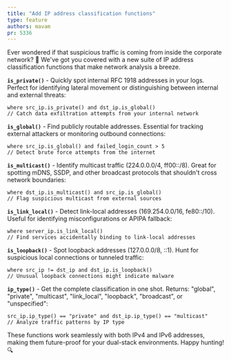 ```yaml
---
title: "Add IP address classification functions"
type: feature
authors: mavam
pr: 5336
---
```


Ever wondered if that suspicious traffic is coming from inside the corporate
network? 🏢 We've got you covered with a new suite of IP address classification
functions that make network analysis a breeze.

**`is_private()`** - Quickly spot internal RFC 1918 addresses in your logs.
Perfect for identifying lateral movement or distinguishing between internal and
external threats:

```tql
where src_ip.is_private() and dst_ip.is_global()
// Catch data exfiltration attempts from your internal network
```

**`is_global()`** - Find publicly routable addresses. Essential for tracking
external attackers or monitoring outbound connections:

```tql
where src_ip.is_global() and failed_login_count > 5
// Detect brute force attempts from the internet
```

**`is_multicast()`** - Identify multicast traffic (224.0.0.0/4, ff00::/8).
Great for spotting mDNS, SSDP, and other broadcast protocols that shouldn't
cross network boundaries:

```tql
where dst_ip.is_multicast() and src_ip.is_global()
// Flag suspicious multicast from external sources
```

**`is_link_local()`** - Detect link-local addresses (169.254.0.0/16,
fe80::/10). Useful for identifying misconfigurations or APIPA fallback:

```tql
where server_ip.is_link_local()
// Find services accidentally binding to link-local addresses
```

**`is_loopback()`** - Spot loopback addresses (127.0.0.0/8, ::1). Hunt for
suspicious local connections or tunneled traffic:

```tql
where src_ip != dst_ip and dst_ip.is_loopback()
// Unusual loopback connections might indicate malware
```

**`ip_type()`** - Get the complete classification in one shot. Returns:
"global", "private", "multicast", "link_local", "loopback", "broadcast", or
"unspecified":

```tql
src_ip.ip_type() == "private" and dst_ip.ip_type() == "multicast"
// Analyze traffic patterns by IP type
```

These functions work seamlessly with both IPv4 and IPv6 addresses, making them
future-proof for your dual-stack environments. Happy hunting! 🔍